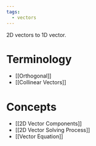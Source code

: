 ```yaml
---
tags:
  - vectors
---
```

2D vectors to 1D vector. 
# Terminology
- [[Orthogonal]]
- [[Collinear Vectors]]
# Concepts
- [[2D Vector Components]]
- [[2D Vector Solving Process]]
- [[Vector Equation]]


